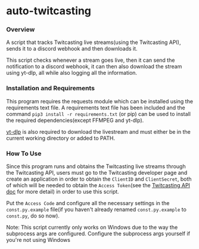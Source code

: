 # auto-twitcasting
### Overview
A script that tracks Twitcasting live streams(using the Twitcasting API), sends it to a discord webhook and then downloads it. 

This script checks whenever a stream goes live, then it can send the notification to a discord webhook, it can then also download the stream using yt-dlp, all while also logging all the information.

### Installation and Requirements
This program requires the requests module which can be installed using the requirements text file. A requirements text file has been included and the command `pip3 install -r requirements.txt` (or pip) can be used to install the required dependencies(except FFMPEG and yt-dlp).

[yt-dlp](https://github.com/yt-dlp/yt-dlp) is also required to download the livestream and must either be in the current working directory or added to PATH.

### How To Use
Since this program runs and obtains the Twitcasting live streams through the Twitcasting API, users must go to the Twitcasting developer page and create an application in order to obtain the `ClientID` and `ClientSecret`, both of which will be needed to obtain the `Access Token`(see the [Twitcasting API doc](https://apiv2-doc.twitcasting.tv/#get-access-token) for more detail) in order to use this script. 

Put the `Access Code` and configure all the necessary settings in the `const.py.example` file(if you haven't already renamed `const.py.example` to `const.py`, do so now).


Note: This script currently only works on Windows due to the way the subprocess args are configured. Configure the subprocess args yourself if you're not using Windows



